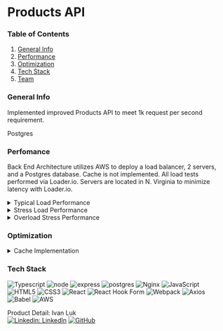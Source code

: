 # Products API

### Table of Contents
1. [General Info](#general-info)
2. [Performance](#performance)
3. [Optimization](#optimization)
4. [Tech Stack](#tech)
5. [Team](#team)

<a name="general-info"></a>
### General Info 
<!--![Draft](https://img.shields.io/badge/Draft-5a29e4.svg?style=flat&logoColor=white) <br />-->
Implemented improved Products API to meet 1k request per second requirement.

Postgres 

<a name="performance"></a>
### Perfomance

Back End Architecture utilizes AWS to deploy a load balancer, 2 servers, and a Postgres database. Cache is not implemented. All load tests performed via Loader.io. Servers are located in N. Virginia to minimize latency with Loader.io.

<details>
  <summary>Typical Load Performance</summary>
  
  #### Typical 400 RPS Load
  
  Perfomance at typical load of 400 clients per second. 4ms latency and 0% error 
  
  ![400 RPS Performance](https://user-images.githubusercontent.com/75116559/192119715-f658ea2d-838b-439d-8e19-639e7e5788d6.png)

</details>

<details>
  <summary>Stress Load Performance</summary>
  
  #### Stress 1000 RPS Load
  
  Perfomance at stress load of 1000 clients per second. 14ms latency and 0.2% error
  
  Latency increased by 350% 
  
  ![1k RPS Performance](https://user-images.githubusercontent.com/75116559/192119991-a2b3764f-bbfd-4a97-8dec-a4bcd9addecc.png)
  
</details>

<details><summary>Overload Stress Performance</summary>
  
  #### Overload 1200 RPS Load
  
  Perfomance at stress load of 1200 clients per second. 27ms latency and 0.4% error
  
  ![1.2k RPS Performance](https://user-images.githubusercontent.com/75116559/192120767-a4fe4aaf-f308-42ab-ad26-00789b5f08c4.png)

</details>

<a name="optimization"></a>
### Optimization

<details><summary>Cache Implementation</summary>
  
  #### Cache Performance
  
  Cache is implemented using Nginx - Latency at 1000 RPS has decreased by more than 50% to an average of 6.66ms and error has decreased to 0%.
  
  ![Screen Shot 2022-09-24 at 3 45 03 PM](https://user-images.githubusercontent.com/75116559/192121167-079031c1-e3a5-41b2-89f4-2174bf1f98c0.png)
  
  With caching, servers are able to handle 4x required load (4000 RPS) with relative stability.
  
  ![Screen Shot 2022-09-24 at 3 56 31 PM](https://user-images.githubusercontent.com/75116559/192121389-8563fae9-37f9-4d64-861b-2585bcefa873.png)

</details>

<a name="tech"></a>
### Tech Stack
![Typescript](https://img.shields.io/badge/TypeScript-007ACC?style=for-the-badge&logo=typescript&logoColor=white) 
![node](https://img.shields.io/badge/Node.js-43853D?style=for-the-badge&logo=node.js&logoColor=white)
![express](https://img.shields.io/badge/Express.js-000000?style=for-the-badge&logo=express&logoColor=white) 
![postgres](https://img.shields.io/badge/PostgreSQL-316192?style=for-the-badge&logo=postgresql&logoColor=white) 
![Nginx](https://img.shields.io/badge/nginx-%23009639.svg?style=for-the-badge&logo=nginx&logoColor=white)
![JavaScript](https://img.shields.io/badge/javascript-%23323330.svg?style=for-the-badge&logo=javascript&logoColor=%23F7DF1E)
![HTML5](https://img.shields.io/badge/html5-%23E34F26.svg?style=for-the-badge&logo=html5&logoColor=white)
![CSS3](https://img.shields.io/badge/css3-%231572B6.svg?style=for-the-badge&logo=css3&logoColor=white)
![React](https://img.shields.io/badge/react-%2320232a.svg?style=for-the-badge&logo=react&logoColor=%2361DAFB)
![React Hook Form](https://img.shields.io/badge/React%20Hook%20Form-%23EC5990.svg?style=for-the-badge&logo=reacthookform&logoColor=white) 
![Webpack](https://img.shields.io/badge/webpack-%238DD6F9.svg?style=for-the-badge&logo=webpack&logoColor=black)
![Axios](https://img.shields.io/badge/axios-5a29e4.svg?style=for-the-badge&logo=axios&logoColor=white)
![Babel](https://img.shields.io/badge/Babel-F9DC3e?style=for-the-badge&logo=babel&logoColor=black)
![AWS](https://img.shields.io/badge/AWS-%23FF9900.svg?style=for-the-badge&logo=amazon-aws&logoColor=white) <br />


<a name="team"></a>
Product Detail: Ivan Luk\
[![Linkedin: LinkedIn](https://img.shields.io/badge/linkedin-%230077B5.svg?style=for-the-badge&logo=linkedin&logoColor=white)](https://www.linkedin.com/in/luki1/)
[![GitHub](https://img.shields.io/badge/github-%23121011.svg?style=for-the-badge&logo=github&logoColor=white)](https://github.com/theivanluk)
